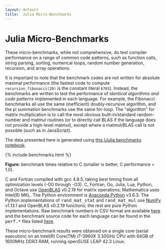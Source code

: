 ```yaml
---
layout: default
title:  Julia Micro-Benchmarks
---
```


# Julia Micro-Benchmarks

These micro-benchmarks, while not comprehensive, do test compiler
performance on a range of common code patterns, such as function
calls, string parsing, sorting, numerical loops, random number
generation, recursion, and array operations.

It is important to note that the benchmark codes are not written for
absolute maximal performance (the fastest code to compute
`recursion_fibonacci(20)` is the constant literal `6765`).  Instead,
the benchmarks are written to test the performance of *identical
algorithms and code patterns* implemented in each language.  For
example, the Fibonacci benchmarks all use the same (inefficient)
doubly-recursive algorithm, and the pi summation benchmarks use the
same for-loop.  The "algorithm" for matrix multiplication is to call
the most obvious built-in/standard random-number and matmul routines
(or to directly call BLAS if the language does not provide a
high-level matmul), except where a matmul/BLAS call is not possible
(such as in JavaScript).

The data presented here is generated using <a
href="http://nbviewer.ipython.org/url/julialang.org/benchmarks/benchmarks.ipynb">
this IJulia benchmarks notebook</a>.

<div class="figure">
<div class="cs-benchmark-table">
{% include benchmarks.html %}
<p class="caption"><b>Figure:</b>
benchmark times relative to C (smaller is better, C performance = 1.0).
</p>
</div>
</div>

C and Fortran compiled with gcc 4.8.5, taking best timing from all
optimization levels (-O0 through -O3).  C, Fortran, Go, Julia, Lua,
Python, and Octave use <a
href="https://github.com/xianyi/OpenBLAS">OpenBLAS</a> v0.2.19 for
matrix operations; Mathematica uses Intel(R) MKL.  The Python
environment is <a href="https://anaconda.org/anaconda/python">Anaconda
Python</a> v3.6.3.  The Python implementations of
<tt>rand_mat_stat</tt> and <tt>rand_mat_mul</tt> use <a
href="http://www.numpy.org/">NumPy</a> v1.13.1 and OpenBLAS v0.2.19
functions; the rest are pure Python implementations. Raw benchmark
numbers in CSV format are available [here](benchmarks.csv) and the
benchmark source code for each language can be found in the <tt>perf.*</tt>
files listed <a href="https://github.com/JuliaLang/Microbenchmarks">here</a>.

These micro-benchmark results were obtained on a single core (serial
execution) on an Intel(R) Core(TM) i7-3960X 3.30GHz CPU with 64GB of
1600MHz DDR3 RAM, running openSUSE LEAP 42.3 Linux.
